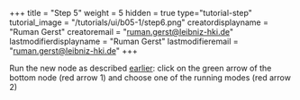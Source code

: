 +++
title = "Step 5"
weight = 5
hidden = true
type="tutorial-step"
tutorial_image = "/tutorials/ui/b05-1/step6.png"
creatordisplayname = "Ruman Gerst"
creatoremail = "ruman.gerst@leibniz-hki.de"
lastmodifierdisplayname = "Ruman Gerst"
lastmodifieremail = "ruman.gerst@leibniz-hki.de"
+++

Run the new node as described [earlier](/tutorials/basic/adding-nodes-saving/): click on the green arrow of the bottom node (red arrow 1) and choose one of the running modes (red arrow 2)
